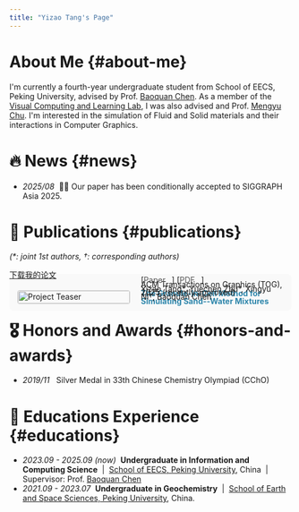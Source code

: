 ```yaml
---
title: "Yizao Tang's Page"
---
```


# About Me {#about-me}

I'm currently a fourth-year undergraduate student from School of EECS, Peking University, advised by Prof. [Baoquan Chen](https://cfcs.pku.edu.cn/baoquan/).  As a member of the [Visual Computing and Learning Lab](https://vcl.pku.edu.cn/), I was also advised and Prof. [Mengyu Chu](https://rachelcmy.github.io/). I'm interested in the simulation of Fluid and Solid materials and their interactions in Computer Graphics.


# 🔥 News {#news}
- *2025/08* &nbsp;🎉🎉 Our paper has been conditionally accepted to SIGGRAPH Asia 2025.

# 📝 Publications {#publications}
*(\*: joint 1st authors, †: corresponding authors)*

[下载我的论文](./pdf/_SIGA_25_Revsion__Sand_Water_Coupling.pdf)

<div class="publication"> 
    <div class="teaser"> 
        <img src="./img/representative.jpg" alt="Project Teaser"> 
    </div> 
    <div class="details"> 
        <p class="title"> <strong>The Granule-In-Cell Method for Simulating Sand--Water Mixtures</strong> </p> 
        <p class="authors"> Yizao Tang*, Yuechen Zhu*, Xingyu Ni†, Baoquan Chen </p> 
        <p class="venue"> ACM Transactions on Graphics (TOG), 2025 (recently approved) </p> 
        <p class="links"> 
            [<a href="https://arxiv.org/abs/2504.00745" target="_blank">Paper</a>] 
            [<a href="./pdf/_SIGA_25_Revsion__Sand_Water_Coupling.pdf" target="_blank">PDF</a>]
        </p> 
        </div> 
</div>
<style> 
    .publication { display: flex; margin-bottom: -25px; margin-top: -25px; padding: 1em; background: #f9f9f9; border-radius: 8px; } 
    .teaser { flex: 0 0 200px; margin-right: 1.5em; margin-top: 15px;} 
    .teaser img { width: 100%; border: 1px solid #ddd; border-radius: 4px; } 
    .details { flex: 1; line-height: 1;} 
    .title { font-size: 1em; margin-bottom: -50px; color: #2E86AB;}
    .authors { font-size: 1em; margin-bottom: -50px;}, 
    .venue { margin-bottom: -50px; color: #555; } 
    .links { margin-top: -50px; } 
    .links a {font-size: 1em; margin-right: 0.8em; text-decoration: none; color: #555; } 
    .links a:hover { text-decoration: underline; } 
</style>

# 🎖 Honors and Awards {#honors-and-awards}
-  *2019/11* &nbsp; Silver Medal in 33th Chinese Chemistry Olympiad (CChO)

# 📖 Educations Experience {#educations}
- *2023.09 - 2025.09 (now)* &nbsp;**Undergraduate in Information and Computing Science** &nbsp;\|&nbsp; [School of EECS, Peking University](https://eecs.pku.edu.cn/), China &nbsp;\|&nbsp; Supervisor: Prof. [Baoquan Chen](https://cfcs.pku.edu.cn/baoquan/)
- *2021.09 - 2023.07*  &nbsp;**Undergraduate in Geochemistry** &nbsp;\|&nbsp; [School of Earth and Space Sciences, Peking University](https://sess.pku.edu.cn/), China.

<!-- # 💬 Invited Talks {#invited-talks}
- *2021.06*, Lorem ipsum dolor sit amet, consectetur adipiscing elit. Vivamus ornare aliquet ipsum, ac tempus justo dapibus sit amet. 
- *2021.03*, Lorem ipsum dolor sit amet, consectetur adipiscing elit. Vivamus ornare aliquet ipsum, ac tempus justo dapibus sit amet.  \| [\[video\]](https://github.com/) -->

<!-- # 💻 Internships {#internships}
- *2019.05 - 2020.02*, [Lorem](https://github.com/), China. -->